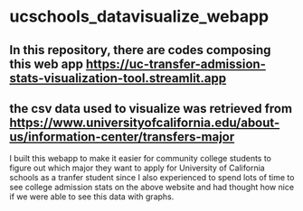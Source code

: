 # ucschools_datavisualize_webapp
## In this repository, there are codes composing this web app https://uc-transfer-admission-stats-visualization-tool.streamlit.app 
## the csv data used to visualize was retrieved from https://www.universityofcalifornia.edu/about-us/information-center/transfers-major
I built this webapp to make it easier for community college students to figure out which major 
they want to apply for University of California schools as a tranfer student since I also 
experienced to spend lots of time to see college admission stats on the above website and had thought how nice if we were able to see this data with graphs.

